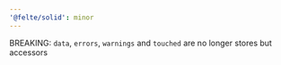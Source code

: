 ```yaml
---
'@felte/solid': minor
---
```


BREAKING: `data`, `errors`, `warnings` and `touched` are no longer stores but accessors
